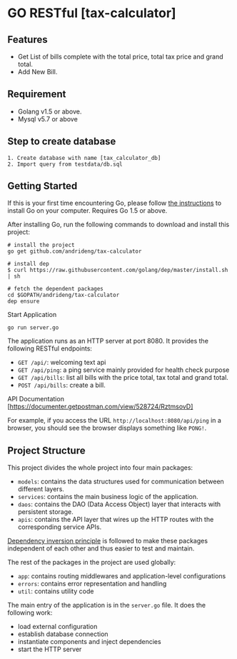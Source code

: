 # GO RESTful [tax-calculator]

## Features

* Get List of bills complete with the total price, total tax price and grand total.
* Add New Bill.

## Requirement

* Golang v1.5 or above.
* Mysql v5.7 or above

## Step to create database

```
1. Create database with name [tax_calculator_db]
2. Import query from testdata/db.sql
```

## Getting Started

If this is your first time encountering Go, please follow [the instructions](https://golang.org/doc/install) to
install Go on your computer. Requires Go 1.5 or above.

After installing Go, run the following commands to download and install this project:

```shell
# install the project
go get github.com/andrideng/tax-calculator

# install dep
$ curl https://raw.githubusercontent.com/golang/dep/master/install.sh | sh

# fetch the dependent packages
cd $GOPATH/andrideng/tax-calculator
dep ensure
```

Start Application

```shell
go run server.go
```

The application runs as an HTTP server at port 8080. It provides the following RESTful endpoints:

* `GET /api/`: welcoming text api
* `GET /api/ping`: a ping service mainly provided for health check purpose
* `GET /api/bills`: list all bills with the price total, tax total and grand total.
* `POST /api/bills`: create a bill.

API Documentation [https://documenter.getpostman.com/view/528724/RztmsovD]


For example, if you access the URL `http://localhost:8080/api/ping` in a browser, you should see the browser
displays something like `PONG!`.

## Project Structure

This project divides the whole project into four main packages:

* `models`: contains the data structures used for communication between different layers.
* `services`: contains the main business logic of the application.
* `daos`: contains the DAO (Data Access Object) layer that interacts with persistent storage.
* `apis`: contains the API layer that wires up the HTTP routes with the corresponding service APIs.

[Dependency inversion principle](https://en.wikipedia.org/wiki/Dependency_inversion_principle)
is followed to make these packages independent of each other and thus easier to test and maintain.

The rest of the packages in the project are used globally:
 
* `app`: contains routing middlewares and application-level configurations
* `errors`: contains error representation and handling
* `util`: contains utility code

The main entry of the application is in the `server.go` file. It does the following work:

* load external configuration
* establish database connection
* instantiate components and inject dependencies
* start the HTTP server
